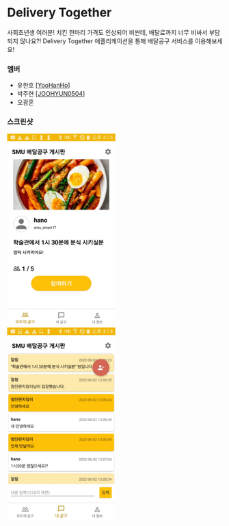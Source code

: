 # Delivery Together

사회초년생 여러분! 치킨 한마리 가격도 인상되어 비싼데, 배달료까지 너무 비싸서 부담되지 않나요?!
Delivery Together 애플리케이션을 통해 배달공구 서비스를 이용해보세요!

### 멤버

- 유한호 [[YooHanHo](https://github.com/YooHanHo)]
- 박주현 [[JOOHYUN0504](https://github.com/JOOHYUN0504)]
- 오광훈 


### 스크린샷

<div>
<img src="./pictures/DeliveryTogether1.png" height="450">
<img src="./pictures/DeliveryTogether2.png" height="450">
</div>
  
